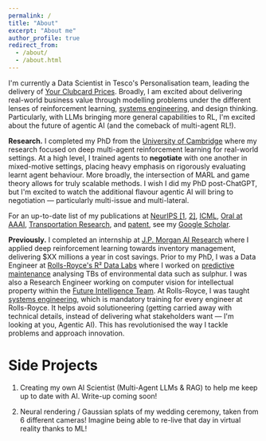 ```yaml
---
permalink: /
title: "About"
excerpt: "About me"
author_profile: true
redirect_from: 
  - /about/
  - /about.html
---
```


I'm currently a Data Scientist in Tesco's Personalisation team, leading the delivery of [Your Clubcard Prices](https://www.thesun.co.uk/money/33181430/tesco-clubcard-change-your-prices-extra-money-discounts/). Broadly, I am excited about delivering real-world business value through modelling problems under the different lenses of reinforcement learning, [systems engineering](https://www.nasa.gov/wp-content/uploads/2018/09/nasa_systems_engineering_handbook_0.pdf), and design thinking. Particularly, with LLMs bringing more general capabilities to RL, I'm excited about the future of agentic AI (and the comeback of multi-agent RL!).

**Research.** I completed my PhD from the [University of Cambridge](https://www.linkedin.com/company/supply-chain-ai-lab) where my research focused on deep multi-agent reinforcement learning for real-world settings. At a high level, I trained agents to **negotiate** with one another in mixed-motive settings, placing heavy emphasis on rigorously evaluating learnt agent behaviour. More broadly, the intersection of MARL and game theory allows for truly scalable methods. I wish I did my PhD post-ChatGPT, but I'm excited to watch the additional flavour agentic AI will bring to negotiation — particularly multi-issue and multi-lateral.

For an up-to-date list of my publications at [NeurIPS \[1](https://arxiv.org/pdf/2310.17458), [2\]](https://openreview.net/pdf?id=7T4YMOj7MS), [ICML](https://openreview.net/pdf?id=adcvCs3qA1), [Oral at AAAI](https://ojs.aaai.org/index.php/AAAI/article/view/30067), [Transportation Research](https://www.sciencedirect.com/science/article/pii/S0968090X23003662), and [patent](https://patents.google.com/patent/US20240338418A1/en), see my [Google Scholar](https://scholar.google.com/citations?user=MutMC4kAAAAJ&hl=en).

**Previously.** I completed an internship at [J.P. Morgan AI Research](https://www.jpmorgan.com/technology/artificial-intelligence) where I applied deep reinforcement learning towards inventory management, delivering \$XX millions a year in cost savings. Prior to my PhD, I was a Data Engineer at [Rolls-Royce's R² Data Labs](https://www.rolls-royce.com/media/press-releases/2017/12-12-2017-rr-launches-r2-data-labs-to-accelerate-data-innovation.aspx) where I worked on [predictive maintenance](https://www.rolls-royce.com/media/our-stories/discover/2019/trent-to-the-limit-how-rr-readies-its-engines-for-extreme-environments.aspx) analysing TBs of environmental data such as sulphur. I was also a Research Engineer working on computer vision for intellectual property within the [Future Intelligence Team](https://www.rolls-royce.com/country-sites/sea/our-stories/2021/tapping-ai-technologies-to-create-solutions-of-tomorrow.aspx). At Rolls-Royce, I was taught [systems engineering](https://www.nasa.gov/wp-content/uploads/2018/09/nasa_systems_engineering_handbook_0.pdf), which is mandatory training for every engineer at Rolls-Royce. It helps avoid solutioneering (getting carried away with technical details, instead of delivering what stakeholders want — I'm looking at you, Agentic AI). This has revolutionised the way I tackle problems and approach innovation.

Side Projects
=======

1) Creating my own AI Scientist (Multi-Agent LLMs & RAG) to help me keep up to date with AI. Write-up coming soon!

2) Neural rendering / Gaussian splats of my wedding ceremony, taken from 6 different cameras! Imagine being able to re-live that day in virtual reality thanks to ML!


<!-- 
This is the front page of a website that is powered by the [academicpages template](https://github.com/academicpages/academicpages.github.io) and hosted on GitHub pages. [GitHub pages](https://pages.github.com) is a free service in which websites are built and hosted from code and data stored in a GitHub repository, automatically updating when a new commit is made to the respository. This template was forked from the [Minimal Mistakes Jekyll Theme](https://mmistakes.github.io/minimal-mistakes/) created by Michael Rose, and then extended to support the kinds of content that academics have: publications, talks, teaching, a portfolio, blog posts, and a dynamically-generated CV. You can fork [this repository](https://github.com/academicpages/academicpages.github.io) right now, modify the configuration and markdown files, add your own PDFs and other content, and have your own site for free, with no ads! An older version of this template powers my own personal website at [stuartgeiger.com](http://stuartgeiger.com), which uses [this Github repository](https://github.com/staeiou/staeiou.github.io).

A data-driven personal website
======
Like many other Jekyll-based GitHub Pages templates, academicpages makes you separate the website's content from its form. The content & metadata of your website are in structured markdown files, while various other files constitute the theme, specifying how to transform that content & metadata into HTML pages. You keep these various markdown (.md), YAML (.yml), HTML, and CSS files in a public GitHub repository. Each time you commit and push an update to the repository, the [GitHub pages](https://pages.github.com/) service creates static HTML pages based on these files, which are hosted on GitHub's servers free of charge.

Many of the features of dynamic content management systems (like Wordpress) can be achieved in this fashion, using a fraction of the computational resources and with far less vulnerability to hacking and DDoSing. You can also modify the theme to your heart's content without touching the content of your site. If you get to a point where you've broken something in Jekyll/HTML/CSS beyond repair, your markdown files describing your talks, publications, etc. are safe. You can rollback the changes or even delete the repository and start over -- just be sure to save the markdown files! Finally, you can also write scripts that process the structured data on the site, such as [this one](https://github.com/academicpages/academicpages.github.io/blob/master/talkmap.ipynb) that analyzes metadata in pages about talks to display [a map of every location you've given a talk](https://academicpages.github.io/talkmap.html).

Getting started
======
1. Register a GitHub account if you don't have one and confirm your e-mail (required!)
1. Fork [this repository](https://github.com/academicpages/academicpages.github.io) by clicking the "fork" button in the top right. 
1. Go to the repository's settings (rightmost item in the tabs that start with "Code", should be below "Unwatch"). Rename the repository "[your GitHub username].github.io", which will also be your website's URL.
1. Set site-wide configuration and create content & metadata (see below -- also see [this set of diffs](http://archive.is/3TPas) showing what files were changed to set up [an example site](https://getorg-testacct.github.io) for a user with the username "getorg-testacct")
1. Upload any files (like PDFs, .zip files, etc.) to the files/ directory. They will appear at https://[your GitHub username].github.io/files/example.pdf.  
1. Check status by going to the repository settings, in the "GitHub pages" section

Site-wide configuration
------
The main configuration file for the site is in the base directory in [_config.yml](https://github.com/academicpages/academicpages.github.io/blob/master/_config.yml), which defines the content in the sidebars and other site-wide features. You will need to replace the default variables with ones about yourself and your site's github repository. The configuration file for the top menu is in [_data/navigation.yml](https://github.com/academicpages/academicpages.github.io/blob/master/_data/navigation.yml). For example, if you don't have a portfolio or blog posts, you can remove those items from that navigation.yml file to remove them from the header. 

Create content & metadata
------
For site content, there is one markdown file for each type of content, which are stored in directories like _publications, _talks, _posts, _teaching, or _pages. For example, each talk is a markdown file in the [_talks directory](https://github.com/academicpages/academicpages.github.io/tree/master/_talks). At the top of each markdown file is structured data in YAML about the talk, which the theme will parse to do lots of cool stuff. The same structured data about a talk is used to generate the list of talks on the [Talks page](https://academicpages.github.io/talks), each [individual page](https://academicpages.github.io/talks/2012-03-01-talk-1) for specific talks, the talks section for the [CV page](https://academicpages.github.io/cv), and the [map of places you've given a talk](https://academicpages.github.io/talkmap.html) (if you run this [python file](https://github.com/academicpages/academicpages.github.io/blob/master/talkmap.py) or [Jupyter notebook](https://github.com/academicpages/academicpages.github.io/blob/master/talkmap.ipynb), which creates the HTML for the map based on the contents of the _talks directory).

**Markdown generator**

I have also created [a set of Jupyter notebooks](https://github.com/academicpages/academicpages.github.io/tree/master/markdown_generator
) that converts a CSV containing structured data about talks or presentations into individual markdown files that will be properly formatted for the academicpages template. The sample CSVs in that directory are the ones I used to create my own personal website at stuartgeiger.com. My usual workflow is that I keep a spreadsheet of my publications and talks, then run the code in these notebooks to generate the markdown files, then commit and push them to the GitHub repository.

How to edit your site's GitHub repository
------
Many people use a git client to create files on their local computer and then push them to GitHub's servers. If you are not familiar with git, you can directly edit these configuration and markdown files directly in the github.com interface. Navigate to a file (like [this one](https://github.com/academicpages/academicpages.github.io/blob/master/_talks/2012-03-01-talk-1.md) and click the pencil icon in the top right of the content preview (to the right of the "Raw | Blame | History" buttons). You can delete a file by clicking the trashcan icon to the right of the pencil icon. You can also create new files or upload files by navigating to a directory and clicking the "Create new file" or "Upload files" buttons. 

Example: editing a markdown file for a talk
![Editing a markdown file for a talk](/images/editing-talk.png)

For more info
------
More info about configuring academicpages can be found in [the guide](https://academicpages.github.io/markdown/). The [guides for the Minimal Mistakes theme](https://mmistakes.github.io/minimal-mistakes/docs/configuration/) (which this theme was forked from) might also be helpful. -->

